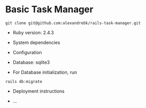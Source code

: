 # Basic Task Manager

```
git clone git@github.com:alexandrebk/rails-task-manager.git
```


* Ruby version: 2.4.3

* System dependencies

* Configuration

* Database: sqlite3

* For Database initialization, run

```
rails db:migrate
```

* Deployment instructions

* ...
